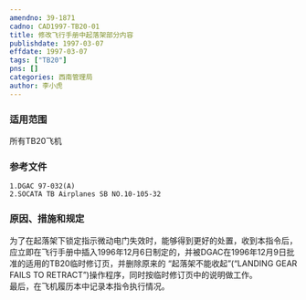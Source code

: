 ```yaml
---
amendno: 39-1871  
cadno: CAD1997-TB20-01  
title: 修改飞行手册中起落架部分内容  
publishdate: 1997-03-07  
effdate: 1997-03-07  
tags: ["TB20"]  
pns: []  
categories: 西南管理局  
author: 李小虎  
---
```

  
### 适用范围  
所有TB20飞机  
  
<!--more-->  
### 参考文件  
    1.DGAC 97-032(A)  
    2.SOCATA TB Airplanes SB NO.10-105-32  
  
### 原因、措施和规定  
为了在起落架下锁定指示微动电门失效时，能够得到更好的处置，收到本指令后，应立即在飞行手册中插入1996年12月6日制定的，并被DGAC在1996年12月9日批准的适用的TB20临时修订页，并删除原来的 “起落架不能收起”(“LANDING GEAR FAILS TO RETRACT”)操作程序，同时按临时修订页中的说明做工作。  
    最后，在飞机履历本中记录本指令执行情况。  

